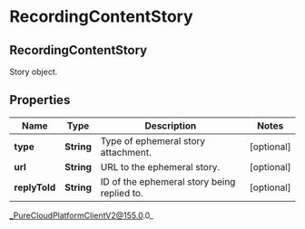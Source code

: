 # RecordingContentStory

## RecordingContentStory
Story object.

## Properties

|Name | Type | Description | Notes|
|------------ | ------------- | ------------- | -------------|
| **type** | **String** | Type of ephemeral story attachment. | [optional] |
| **url** | **String** | URL to the ephemeral story. | [optional] |
| **replyToId** | **String** | ID of the ephemeral story being replied to. | [optional] |



_PureCloudPlatformClientV2@155.0.0_
